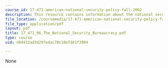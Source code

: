 ```yaml
---
course_id: 17-471-american-national-security-policy-fall-2002
description: This resource contains information about the national security bureaucracy.
file_location: /coursemedia/17-471-american-national-security-policy-fall-2002/d69412ad3d29fe4ac70c18efd41f3984_17_471_06_The_National_Security_Bureaucracy.pdf
file_type: application/pdf
layout: pdf
title: 17_471_06_The_National_Security_Bureaucracy.pdf
type: course
uid: d69412ad3d29fe4ac70c18efd41f3984

---
```

None